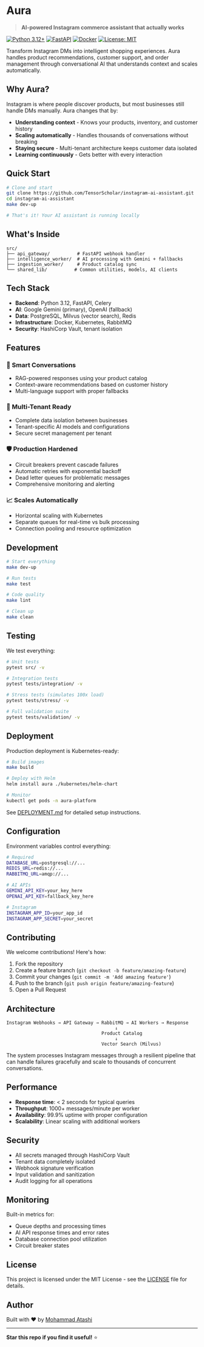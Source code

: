 # Aura

> **AI-powered Instagram commerce assistant that actually works**

[![Python 3.12+](https://img.shields.io/badge/python-3.12+-blue.svg)](https://www.python.org/downloads/)
[![FastAPI](https://img.shields.io/badge/FastAPI-005571?style=flat&logo=fastapi)](https://fastapi.tiangolo.com)
[![Docker](https://img.shields.io/badge/docker-%230db7ed.svg?style=flat&logo=docker&logoColor=white)](https://www.docker.com/)
[![License: MIT](https://img.shields.io/badge/License-MIT-yellow.svg)](https://opensource.org/licenses/MIT)

Transform Instagram DMs into intelligent shopping experiences. Aura handles product recommendations, customer support, and order management through conversational AI that understands context and scales automatically.

## Why Aura?

Instagram is where people discover products, but most businesses still handle DMs manually. Aura changes that by:

- **Understanding context** - Knows your products, inventory, and customer history
- **Scaling automatically** - Handles thousands of conversations without breaking
- **Staying secure** - Multi-tenant architecture keeps customer data isolated
- **Learning continuously** - Gets better with every interaction

## Quick Start

```bash
# Clone and start
git clone https://github.com/TensorScholar/instagram-ai-assistant.git
cd instagram-ai-assistant
make dev-up

# That's it! Your AI assistant is running locally
```

## What's Inside

```
src/
├── api_gateway/          # FastAPI webhook handler
├── intelligence_worker/  # AI processing with Gemini + fallbacks
├── ingestion_worker/     # Product catalog sync
└── shared_lib/          # Common utilities, models, AI clients
```

## Tech Stack

- **Backend**: Python 3.12, FastAPI, Celery
- **AI**: Google Gemini (primary), OpenAI (fallback)
- **Data**: PostgreSQL, Milvus (vector search), Redis
- **Infrastructure**: Docker, Kubernetes, RabbitMQ
- **Security**: HashiCorp Vault, tenant isolation

## Features

### 🤖 Smart Conversations
- RAG-powered responses using your product catalog
- Context-aware recommendations based on customer history
- Multi-language support with proper fallbacks

### 🏢 Multi-Tenant Ready
- Complete data isolation between businesses
- Tenant-specific AI models and configurations
- Secure secret management per tenant

### 🛡️ Production Hardened
- Circuit breakers prevent cascade failures
- Automatic retries with exponential backoff
- Dead letter queues for problematic messages
- Comprehensive monitoring and alerting

### 📈 Scales Automatically
- Horizontal scaling with Kubernetes
- Separate queues for real-time vs bulk processing
- Connection pooling and resource optimization

## Development

```bash
# Start everything
make dev-up

# Run tests
make test

# Code quality
make lint

# Clean up
make clean
```

## Testing

We test everything:

```bash
# Unit tests
pytest src/ -v

# Integration tests  
pytest tests/integration/ -v

# Stress tests (simulates 100x load)
pytest tests/stress/ -v

# Full validation suite
pytest tests/validation/ -v
```

## Deployment

Production deployment is Kubernetes-ready:

```bash
# Build images
make build

# Deploy with Helm
helm install aura ./kubernetes/helm-chart

# Monitor
kubectl get pods -n aura-platform
```

See [DEPLOYMENT.md](DEPLOYMENT.md) for detailed setup instructions.

## Configuration

Environment variables control everything:

```bash
# Required
DATABASE_URL=postgresql://...
REDIS_URL=redis://...
RABBITMQ_URL=amqp://...

# AI APIs
GEMINI_API_KEY=your_key_here
OPENAI_API_KEY=fallback_key_here

# Instagram
INSTAGRAM_APP_ID=your_app_id
INSTAGRAM_APP_SECRET=your_secret
```

## Contributing

We welcome contributions! Here's how:

1. Fork the repository
2. Create a feature branch (`git checkout -b feature/amazing-feature`)
3. Commit your changes (`git commit -m 'Add amazing feature'`)
4. Push to the branch (`git push origin feature/amazing-feature`)
5. Open a Pull Request

## Architecture

```
Instagram Webhooks → API Gateway → RabbitMQ → AI Workers → Response
                                        ↓
                                   Product Catalog
                                        ↓
                                   Vector Search (Milvus)
```

The system processes Instagram messages through a resilient pipeline that can handle failures gracefully and scale to thousands of concurrent conversations.

## Performance

- **Response time**: < 2 seconds for typical queries
- **Throughput**: 1000+ messages/minute per worker
- **Availability**: 99.9% uptime with proper configuration
- **Scalability**: Linear scaling with additional workers

## Security

- All secrets managed through HashiCorp Vault
- Tenant data completely isolated
- Webhook signature verification
- Input validation and sanitization
- Audit logging for all operations

## Monitoring

Built-in metrics for:
- Queue depths and processing times
- AI API response times and error rates
- Database connection pool utilization
- Circuit breaker states

## License

This project is licensed under the MIT License - see the [LICENSE](LICENSE) file for details.

## Author

Built with ❤️ by [Mohammad Atashi](https://github.com/TensorScholar)

---

**Star this repo if you find it useful!** ⭐